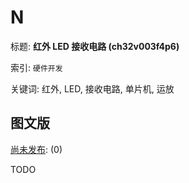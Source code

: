 # N

标题:
**红外 LED 接收电路 (ch32v003f4p6)**

索引: `硬件开发`

关键词: 红外, LED, 接收电路, 单片机, 运放


## 图文版

[尚未发布](./a.md): (0)

TODO

